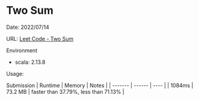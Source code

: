# Two Sum
Date: 2022/07/14

URL: [Leet Code - Two Sum](https://leetcode.com/problems/two-sum/)

Environment
- scala: 2.13.8

Usage:


Submission
| Runtime | Memory  | Notes |
| ------- | ------  | ----  |
| 1084ms  | 73.2 MB | faster than 37.79%, less than 71.13% |


